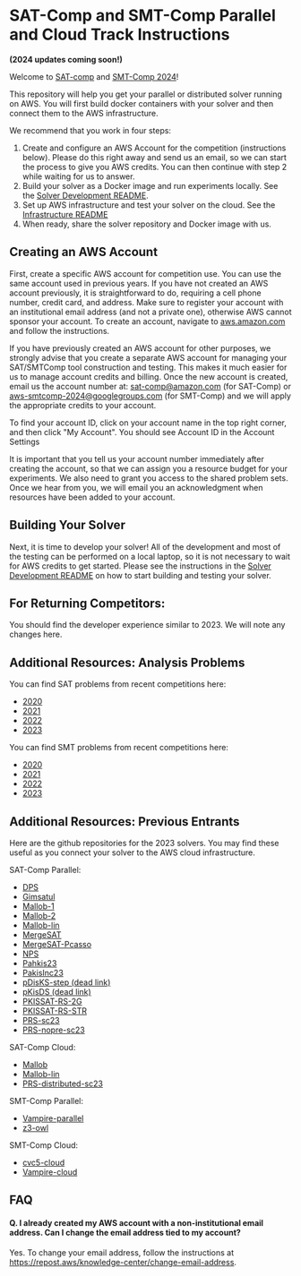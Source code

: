 # SAT-Comp and SMT-Comp Parallel and Cloud Track Instructions

**(2024 updates coming soon!)**

Welcome to [SAT-comp](https://satcompetition.github.io/2024/) and [SMT-Comp 2024](https://smt-comp.github.io/2024/)!

This repository will help you get your parallel or distributed solver running on AWS. You will first build docker containers with your solver and then connect them to the AWS infrastructure.

We recommend that you work in four steps:

1. Create and configure an AWS Account for the competition (instructions below).  Please do this right away and send us an email, so we can start the process to give you AWS credits.  You can then continue with step 2 while waiting for us to answer. 
2. Build your solver as a Docker image and run experiments locally. See the [Solver Development README](docker/README-Solver-Development.md).
3. Set up AWS infrastructure and test your solver on the cloud. See the [Infrastructure README](infrastructure/README-Infrastructure.md)
4. When ready, share the solver repository and Docker image with us.

## Creating an AWS Account

First, create a specific AWS account for competition use. You can use the same account used in previous years. If you have not created an AWS account previously, it is straightforward to do, requiring a cell phone number, credit card, and address. Make sure to register your account with an institutional email address (and not a private one), otherwise AWS cannot sponsor your account. To create an account, navigate to [aws.amazon.com](https://aws.amazon.com) and follow the instructions.

If you have previously created an AWS account for other purposes, we strongly advise that you create a separate AWS account for managing your SAT/SMTComp tool construction and testing. This makes it much easier for us to manage account credits and billing. Once the new account is created, email us the account number at: sat-comp@amazon.com (for SAT-Comp) or aws-smtcomp-2024@googlegroups.com (for SMT-Comp) and we will apply the appropriate credits to your account.

To find your account ID, click on your account name in the top right corner, and then click "My Account". You should see Account ID in the Account Settings

It is important that you tell us your account number immediately after creating the account, so that we can assign you a resource budget for your experiments. We also need to grant you access to the shared problem sets. Once we hear from you, we will email you an acknowledgment when resources have been added to your account.  

## Building Your Solver

Next, it is time to develop your solver!  All of the development and most of the testing can be performed on a local laptop, so it is not necessary to wait for AWS credits to get started.  Please see the instructions in the [Solver Development README](docker/README-Solver-Development.md) on how to start building and testing your solver.

## For Returning Competitors:
You should find the developer experience similar to 2023. We will note any changes here.

## Additional Resources: Analysis Problems

You can find SAT problems from recent competitions here:
- [2020](https://satcompetition.github.io/2020/downloads.html)
- [2021](https://satcompetition.github.io/2021/downloads.html)
- [2022](https://satcompetition.github.io/2022/downloads.html)
- [2023](https://satcompetition.github.io/2023/downloads.html)
    
You can find SMT problems from recent competitions here:
- [2020](https://smt-comp.github.io/2020/benchmarks.html)
- [2021](https://smt-comp.github.io/2021/benchmarks.html)
- [2022](https://smt-comp.github.io/2022/benchmarks.html)
- [2023](https://smt-comp.github.io/2023/benchmarks.html)


## Additional Resources: Previous Entrants

Here are the github repositories for the 2023 solvers. You may find these useful as you connect your solver to the AWS cloud infrastructure.

SAT-Comp Parallel: 
* [DPS](https://github.com/nabesima/DPS-satcomp2023)
* [Gimsatul](https://github.com/arminbiere/gimsatul/tree/master/aws/sc2023)
* [Mallob-1](https://github.com/domschrei/aws-batch-comp-infrastructure-sample/tree/mallob23-parallel-1)
* [Mallob-2](https://github.com/domschrei/aws-batch-comp-infrastructure-sample/tree/mallob23-parallel-2)
* [Mallob-lin](https://github.com/solimul/mallob-lin)
* [MergeSAT](https://github.com/conp-solutions/mergesat/tree/master/tools/aws_docker)
* [MergeSAT-Pcasso](https://github.com/conp-solutions/mergesat/tree/v4.0-rc4-pcasso)
* [NPS](https://github.com/nabesima/DPS-satcomp2023/tree/non-det)
* [Pahkis23](https://github.com/KTRDeveloper/Pahkis23)
* [PakisInc23](https://github.com/KTRDeveloper/PakisInc23)
* [pDisKS-step (dead link)](https://github.com/sat-team-2023/pKisDS)
* [pKisDS (dead link)](https://github.com/sat-team-2023/pKisDS)
* [PKISSAT-RS-2G](https://github.com/vvallade/painless-sat-competition-2023/tree/main)
* [PKISSAT-RS-STR](https://github.com/vvallade/painless-sat-competition-2023/tree/str)
* [PRS-sc23](https://github.com/shaowei-cai-group/PRS-sc23/tree/PRS-sc23)
* [PRS-nopre-sc23](https://github.com/shaowei-cai-group/PRS-sc23/tree/PRS-nopre-sc23)

SAT-Comp Cloud:
* [Mallob](https://github.com/domschrei/aws-batch-comp-infrastructure-sample/tree/mallob23-cloud)
* [Mallob-lin](https://github.com/solimul/mallob-lin)
* [PRS-distributed-sc23](https://github.com/shaowei-cai-group/PRS-sc23/tree/PRS-distributed-sc23)


SMT-Comp Parallel:
* [Vampire-parallel](https://github.com/vprover/vampire/tree/smtcomp23/dockers)
* [z3-owl](https://github.com/ZJU-Automated-Reasoning-Group/arlib)

SMT-Comp Cloud:
* [cvc5-cloud](https://github.com/amaleewilson/smtcomp23)
* [Vampire-cloud](https://github.com/vprover/vampire/tree/smtcomp23/dockers)


<!---
### 2022

SAT-Comp Parallel: 
* [DPS-Kissat](https://github.com/nabesima/DPS-satcomp2022)
* [gimsatul](https://github.com/arminbiere/gimsatul)
* [Mallob-ki](https://github.com/domschrei/isc22-mallob/tree/ki)
* [NPS-Kissat](https://github.com/nabesima/DPS-satcomp2022/tree/non-det)
* [P-Kissat](https://github.com/vvallade/painless-sat-competition-2022/tree/pkissat)
* [P-MCOMSPS](https://github.com/vvallade/painless-sat-competition-2022)
* [ParKissat-RS](https://github.com/mww-aws/ParKissat/tree/RS)
* [PaKis22](https://github.com/KTRDeveloper/PaKis22)
* [PaKisMAB22](https://github.com/KTRDeveloper/PaKisMAB22)

SAT-Comp Cloud:
* [Mallob-kicaliglu](https://github.com/domschrei/isc22-mallob/tree/kicaliglu)
* [Paracooba](https://github.com/maximaximal/paracooba-satcomp22)

SMT-Comp Parallel:
* [SMTS Cube and Conquer](https://github.com/usi-verification-and-security/aws-smts/tree/parallel-cube-and-conquer-fixed)
* [SMTS Portfolio](https://github.com/usi-verification-and-security/aws-smts/tree/parallel-portfolio)
* [Vampire](https://github.com/vprover/vampire/tree/smtcomp22)

SMT-Comp Cloud:
* [cvc5-cloud](https://github.com/amaleewilson/aws-satcomp-solver-sample/tree/cvc5)
* [SMTS Cube and Conquer](https://github.com/usi-verification-and-security/aws-smts/tree/cloud-cube-and-conquer-fixed)
* [SMTS Portfolio](https://github.com/usi-verification-and-security/aws-smts/tree/cloud-portfolio)
* [Vampire](https://github.com/vprover/vampire/tree/smtcomp22)

--->

## FAQ

#### Q. I already created my AWS account with a non-institutional email address. Can I change the email address tied to my account?

Yes. To change your email address, follow the instructions at https://repost.aws/knowledge-center/change-email-address.
